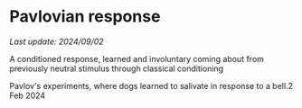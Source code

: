 # Pavlovian response

*Last update: 2024/09/02*

A conditioned response, learned and involuntary coming about from previously neutral stimulus through classical conditioning

Pavlov's experiments, where dogs learned to salivate in response to a bell.2 Feb 2024

